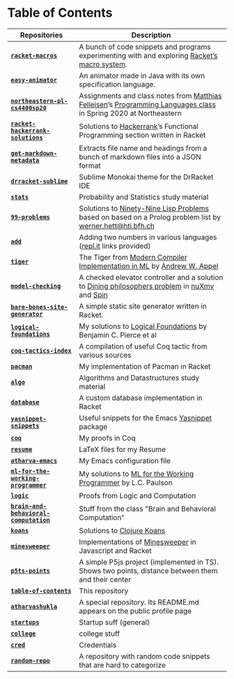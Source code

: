 # Table of Contents

| Repositories                                                                                                | Description                                                                                                                                                                                                        |
|-------------------------------------------------------------------------------------------------------------|--------------------------------------------------------------------------------------------------------------------------------------------------------------------------------------------------------------------|
| [**`racket-macros`**](https://github.com/atharvashukla/racket-macros)                                       | A bunch of code snippets and programs experimenting with and exploring [Racket’s macro system](https://docs.racket-lang.org/guide/macros.html).                                                                    |
| [**`easy-animator`**](https://github.com/atharvashukla/easy-animator)                                       | An animator made in Java with its own specification language.                                                                                                                                                      |
| [**`northeastern-pl-cs4400sp20`**](https://github.com/atharvashukla/northeastern-pl-cs4400sp20)             | Assignments and class notes from [Matthias Felleisen](https://felleisen.org/matthias/)’s [Programming Languages class](https://felleisen.org/matthias/4400-s20/index.html) in Spring 2020 at Northeastern          |
| [**`racket-hackerrank-solutions`**](https://github.com/atharvashukla/racket-hackerrank-solutions)           | Solutions to [Hackerrank](https://www.hackerrank.com/)’s Functional Programming section written in Racket                                                                                                          |
| [**`get-markdown-metadata`**](https://github.com/atharvashukla/get-markdown-metadata)                       | Extracts file name and headings from a bunch of markdown files into a JSON format                                                                                                                                  |
| [**`drracket-sublime`**](https://github.com/atharvashukla/drracket-sublime)                                 | Sublime Monokai theme for the DrRacket IDE                                                                                                                                                                         |
| [**`stats`**](https://github.com/atharvashukla/stats)                                                       | Probability and Statistics study material                                                                                                                                                                          |
| [**`99-problems`**](https://github.com/atharvashukla/99-problems)                                           | Solutions to [Ninety-Nine Lisp Problems](https://www.ic.unicamp.br/~meidanis/courses/mc336/2006s2/funcional/L-99_Ninety-Nine_Lisp_Problems.html) based on based on a Prolog problem list by werner.hett@hti.bfh.ch |
| [**`add`**](https://github.com/atharvashukla/add)                                                           | Adding two numbers in various languages ([repl.it](https://repl.it/) links provided)                                                                                                                               |
| [**`tiger`**](https://github.com/atharvashukla/tiger)                                                       | The Tiger from [Modern Compiler Implementation in ML](https://www.cs.princeton.edu/~appel/modern/ml/) by [Andrew W. Appel](https://www.cs.princeton.edu/~appel/)                                                   |
| [**`model-checking`**](https://github.com/atharvashukla/model-checking)                                     | A checked elevator controller and a solution to [Dining philosophers problem](https://en.wikipedia.org/wiki/Dining_philosophers_problem) in [nuXmv](https://nuxmv.fbk.eu/) and [Spin](http://spinroot.com/)        |
| [**`bare-bones-site-generator`**](https://github.com/atharvashukla/bare-bones-site-generator)               | A simple static site generator written in Racket.                                                                                                                                                                  |
| [**`logical-foundations`**](https://github.com/atharvashukla/logical-foundations)                           | My solutions to [Logical Foundations](https://softwarefoundations.cis.upenn.edu/lf-current/index.html) by Benjamin C. Pierce et al                                                                                 |
| [**`coq-tactics-index`**](https://github.com/atharvashukla/coq-tactics-index)                               | A compilation of useful Coq tactic from various sources                                                                                                                                                            |
| [**`pacman`**](https://github.com/atharvashukla/pacman)                                                     | My implementation of Pacman in Racket                                                                                                                                                                              |
| [**`algo`**](https://github.com/atharvashukla/algo)                                                         | Algorithms and Datastructures study material                                                                                                                                                                       |
| [**`database`**](https://github.com/atharvashukla/database)                                                 | A custom database implementation in Racket                                                                                                                                                                         |
| [**`yasnippet-snippets`**](https://github.com/atharvashukla/yasnippet-snippets)                             | Useful snippets for the Emacs [Yasnippet](https://joaotavora.github.io/yasnippet/) package                                                                                                                         |
| [**`coq`**](https://github.com/atharvashukla/coq)                                                           | My proofs in Coq                                                                                                                                                                                                   |
| [**`resume`**](https://github.com/atharvashukla/resume)                                                     | LaTeX files for my Resume                                                                                                                                                                                          |
| [**`atharva-emacs`**](https://github.com/atharvashukla/atharva-emacs)                                       | My Emacs configuration file                                                                                                                                                                                        |
| [**`ml-for-the-working-programmer`**](https://github.com/atharvashukla/ml-for-the-working-programmer)       | My solutions to [ML for the Working Programmer](https://www.cl.cam.ac.uk/~lp15/MLbook/) by L.C. Paulson                                                                                                            |
| [**`logic`**](https://github.com/atharvashukla/logic)                                                       | Proofs from Logic and Computation                                                                                                                                                                                  |
| [**`brain-and-behavioral-computation`**](https://github.com/atharvashukla/brain-and-behavioral-computation) | Stuff from the class "Brain and Behavioral Computation"                                                                                                                                                            |
| [**`koans`**](https://github.com/atharvashukla/koans)                                                       | Solutions to [Clojure Koans](https://github.com/functional-koans/clojure-koans)                                                                                                                                    |
| [**`minesweeper`**](https://github.com/atharvashukla/minesweeper)                                           | Implementations of [Minesweeper](http://minesweeperonline.com/) in Javascript and Racket                                                                                                                           |
| [**`p5ts-points`**](https://github.com/atharvashukla/p5ts-points)                                           | A simple P5js project (implemented in TS). Shows two points, distance between them and their center                                                                                                                |
| [**`table-of-contents`**](https://github.com/atharvashukla/table-of-contents)                               | This repository                                                                                                                                                                                                    |
| [**`atharvashukla`**](https://github.com/atharvashukla/atharvashukla)                                       | A special repository. Its README.md appears on the public profile page                                                                                                                                             |
| [**`startups`**](https://github.com/atharvashukla/startups)                                                 | Startup suff (general)                                                                                                                                                                                             |
| [**`college`**](https://github.com/atharvashukla/college)                                                   | college stuff                                                                                                                                                                                                      |
| [**`cred`**](https://github.com/atharvashukla/cred)                                                         | Credentials                                                                                                                                                                                                        |
| [**`random-repo`**](https://github.com/atharvashukla/random-repo)                                           | A repository with random code snippets that are hard to categorize                                                                                                                                                 |

